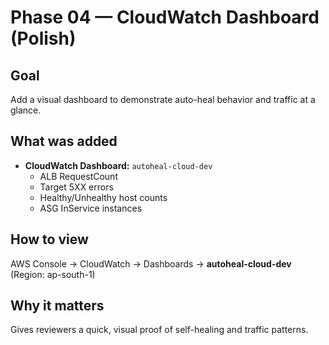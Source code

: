 # Phase 04 — CloudWatch Dashboard (Polish)

## Goal
Add a visual dashboard to demonstrate auto-heal behavior and traffic at a glance.

## What was added
- **CloudWatch Dashboard:** `autoheal-cloud-dev`
  - ALB RequestCount
  - Target 5XX errors
  - Healthy/Unhealthy host counts
  - ASG InService instances

## How to view
AWS Console → CloudWatch → Dashboards → **autoheal-cloud-dev** (Region: ap-south-1)

## Why it matters
Gives reviewers a quick, visual proof of self-healing and traffic patterns.

